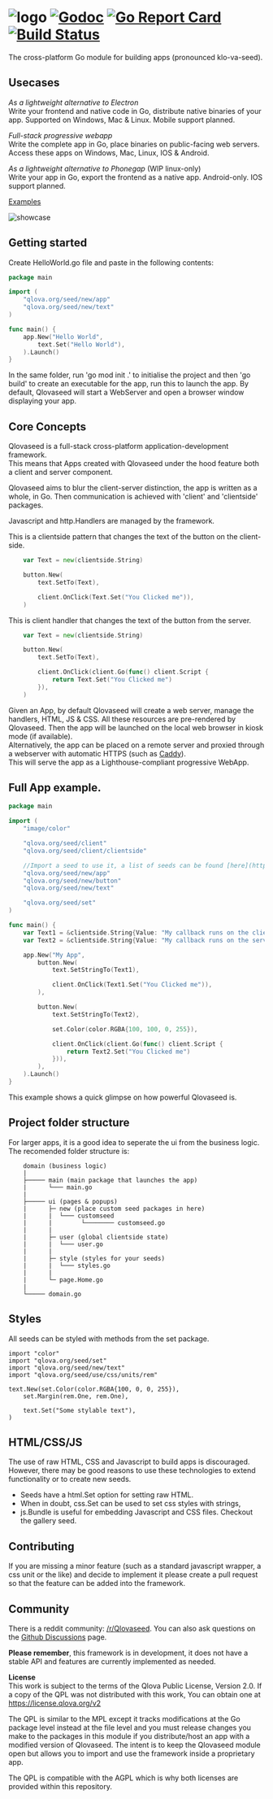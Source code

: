 # ![logo](assets/logo.svg) [![Godoc](https://godoc.org/qlova.org/seed?status.svg)](https://pkg.go.dev/qlova.org/seed) [![Go Report Card](https://goreportcard.com/badge/github.com/qlova/seed)](https://goreportcard.com/report/github.com/qlova/seed) [![Build Status](https://travis-ci.org/qlova/seed.svg?branch=master)](https://travis-ci.org/qlova/seed)

The cross-platform Go module for building apps (pronounced klo-va-seed). 

## Usecases

*As a lightweight alternative to Electron*  
 Write your frontend and native code in Go, distribute native binaries of your app.
 Supported on Windows, Mac & Linux. Mobile support planned.
 
*Full-stack progressive webapp*  
 Write the complete app in Go, place binaries on public-facing web servers.
 Access these apps on Windows, Mac, Linux, IOS & Android.
 
*As a lightweight alternative to Phonegap* (WIP linux-only)  
 Write your app in Go, export the frontend as a native app.
 Android-only. IOS support planned.

[Examples](examples)

![showcase](assets/showcase.jpg)

## Getting started

Create HelloWorld.go file and paste in the following contents:

```go
package main

import (
	"qlova.org/seed/new/app"
	"qlova.org/seed/new/text"
)

func main() {
	app.New("Hello World",
		text.Set("Hello World"),
	).Launch()
}
```

In the same folder, run 'go mod init .' to initialise the project and then 'go build' to create an executable for the app, run this to launch the app. By default, Qlovaseed will start a WebServer and open a browser window displaying your app.

## Core Concepts

Qlovaseed is a full-stack cross-platform application-development framework.  
This means that Apps created with Qlovaseed under the hood feature both a client and server component.  

Qlovaseed aims to blur the client-server distinction, the app is written as a whole, in Go.
Then communication is achieved with 'client' and 'clientside' packages.

Javascript and http.Handlers are managed by the framework.

This is a clientside pattern that changes the text of the button on the client-side.
```go
    var Text = new(clientside.String)

    button.New(
        text.SetTo(Text),

        client.OnClick(Text.Set("You Clicked me")),
    )
```

This is client handler that changes the text of the button from the server.
```go
	var Text = new(clientside.String)

    button.New(
        text.SetTo(Text),

        client.OnClick(client.Go(func() client.Script {
            return Text.Set("You Clicked me")
        }),
    )
```

Given an App, by default Qlovaseed will create a web server, manage the handlers, HTML, JS & CSS. All these resources are pre-rendered by Qlovaseed.
Then the app will be launched on the local web browser in kiosk mode (if available).  
Alternatively, the app can be placed on a remote server and proxied through a webserver with automatic HTTPS (such as [Caddy](https://caddyserver.com/)).  
This will serve the app as a Lighthouse-compliant progressive WebApp.

## Full App example.

```go
package main

import (
	"image/color"

	"qlova.org/seed/client"
	"qlova.org/seed/client/clientside"

	//Import a seed to use it, a list of seeds can be found [here](https://github.com/qlova/seed/tree/master/new).
	"qlova.org/seed/new/app"
	"qlova.org/seed/new/button"
	"qlova.org/seed/new/text"

	"qlova.org/seed/set"
)

func main() {
	var Text1 = &clientside.String{Value: "My callback runs on the client"}
	var Text2 = &clientside.String{Value: "My callback runs on the server"}

	app.New("My App",
		button.New(
			text.SetStringTo(Text1),

			client.OnClick(Text1.Set("You Clicked me")),
		),

		button.New(
			text.SetStringTo(Text2),

			set.Color(color.RGBA{100, 100, 0, 255}),

			client.OnClick(client.Go(func() client.Script {
				return Text2.Set("You Clicked me")
			})),
		),
	).Launch()
}
```

This example shows a quick glimpse on how powerful Qlovaseed is.

## Project folder structure

For larger apps, it is a good idea to seperate the ui from the business logic. The recomended folder structure is:

```
    domain (business logic)
    |
    ├───── main (main package that launches the app)
    |      └─── main.go
    |
    ├───── ui (pages & popups)
    |      ├─ new (place custom seed packages in here)
    |      |  └─── customseed
    |      |        └──────── customseed.go
    |      |
    |      ├─ user (global clientside state)
    |      |  └─── user.go
    |      |
    |      ├─ style (styles for your seeds)
    |      |  └─── styles.go
    |      |
    |      └─ page.Home.go
    |
    └───── domain.go
```

## Styles

All seeds can be styled with methods from the set package.

```
import "color"
import "qlova.org/seed/set"
import "qlova.org/seed/new/text"
import "qlova.org/seed/use/css/units/rem"

text.New(set.Color(color.RGBA{100, 0, 0, 255}),
    set.Margin(rem.One, rem.One),

    text.Set("Some stylable text"),
)
```

## HTML/CSS/JS

The use of raw HTML, CSS and Javascript to build apps is discouraged.
However, there may be good reasons to use these technologies to extend functionality or to create new seeds.

* Seeds have a html.Set option for setting raw HTML.
* When in doubt, css.Set can be used to set css styles with strings,
* js.Bundle is useful for embedding Javascript and CSS files. Checkout the gallery seed.

## Contributing
If you are missing a minor feature (such as a standard javascript wrapper, a css unit or the like) and decide to implement it please create a pull request 
so that the feature can be added into the framework.

## Community 
There is a reddit community: [/r/Qlovaseed](https://www.reddit.com/r/Qlovaseed/).
You can also ask questions on the [Github Discussions](https://github.com/qlova/seed/discussions) page.

**Please remember**, this framework is in development, it does not have a stable API and features are currently implemented as needed.

**License**  
This work is subject to the terms of the Qlova Public
License, Version 2.0. If a copy of the QPL was not distributed with this
work, You can obtain one at https://license.qlova.org/v2

The QPL is similar to the MPL except it tracks modifications at the Go package level instead at the file level and you 
must release changes you make to the packages in this module if you distribute/host an app with a modified version of Qlovaseed. 
The intent is to keep the Qlovaseed module open but allows you to import and use the framework inside a proprietary app.

The QPL is compatible with the AGPL which is why both licenses are provided within this repository.

